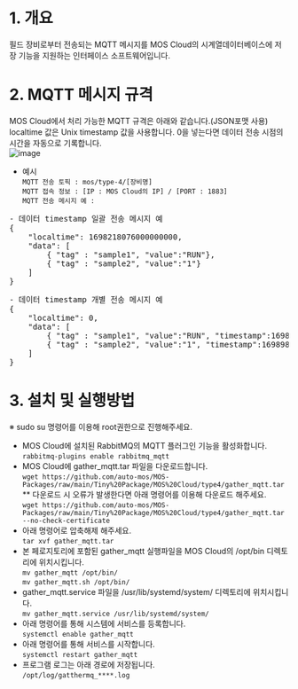 # 1. 개요  
필드 장비로부터 전송되는 MQTT 메시지를 MOS Cloud의 시계열데이터베이스에 저장 기능을 지원하는 인터페이스 소프트웨어입니다.  

# 2. MQTT 메시지 규격  
MOS Cloud에서 처리 가능한 MQTT 규격은 아래와 같습니다.(JSON포맷 사용)  
localtime 값은 Unix timestamp 값을 사용합니다. 0을 넣는다면 데이터 전송 시점의 시간을 자동으로 기록합니다.  
![image](https://github.com/auto-mos/MOS-Packages/assets/114371609/65259adc-3d89-4664-b576-22eeaeae2a9f)  
* 예시  
```MQTT 전송 토픽 : mos/type-4/[장비명]```  
```MQTT 접속 정보 : [IP : MOS Cloud의 IP] / [PORT : 1883]```  
```MQTT 전송 메시지 예 : ```  
<pre>
- 데이터 timestamp 일괄 전송 메시지 예
{  
    "localtime": 1698218076000000000,  
	"data": [  
	    { "tag" : "sample1", "value":"RUN"},  
	    { "tag" : "sample2", "value":"1"}  
	]  
}    
</pre>
<pre>
- 데이터 timestamp 개별 전송 메시지 예
{  
    "localtime": 0,  
	"data": [  
	    { "tag" : "sample1", "value":"RUN", "timestamp":169898671000000000},  
	    { "tag" : "sample2", "value":"1", "timestamp":169898671000000000}  
	]  
}    
</pre>
# 3. 설치 및 실행방법  
※ sudo su 명령어를 이용해 root권한으로 진행해주세요.  
* MOS Cloud에 설치된 RabbitMQ의 MQTT 플러그인 기능을 활성화합니다.  
```rabbitmq-plugins enable rabbitmq_mqtt```  
* MOS Cloud에 gather_mqtt.tar 파일을 다운로드합니다.  
```wget https://github.com/auto-mos/MOS-Packages/raw/main/Tiny%20Package/MOS%20Cloud/type4/gather_mqtt.tar```  
** 다운로드 시 오류가 발생한다면 아래 명령어를 이용해 다운로드 해주세요.  
```wget https://github.com/auto-mos/MOS-Packages/raw/main/Tiny%20Package/MOS%20Cloud/type4/gather_mqtt.tar --no-check-certificate```  
* 아래 명령어로 압축해제 해주세요.  
```tar xvf gather_mqtt.tar```  
* 본 페로지토리에 포함된 gather_mqtt 실행파일을 MOS Cloud의 /opt/bin 디렉토리에 위치시킵니다.  
```mv gather_mqtt /opt/bin/```  
```mv gather_mqtt.sh /opt/bin/```  
* gather_mqtt.service 파일을 /usr/lib/systemd/system/ 디렉토리에 위치시킵니다.  
```mv gather_mqtt.service /usr/lib/systemd/system/```  
* 아래 명령어를 통해 시스템에 서비스를 등록합니다.  
```systemctl enable gather_mqtt```
* 아래 명령어를 통해 서비스를 시작합니다.  
```systemctl restart gather_mqtt```
* 프로그램 로그는 아래 경로에 저장됩니다.  
```/opt/log/gatthermq_****.log```  

